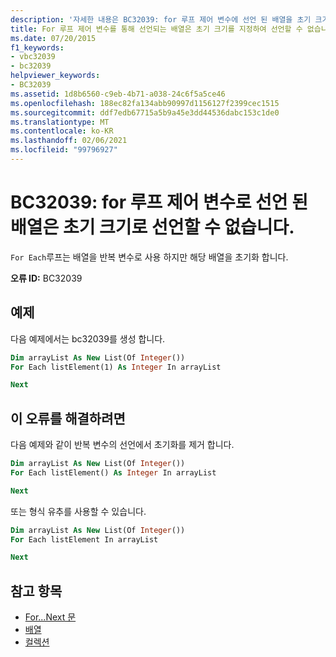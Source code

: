 ```yaml
---
description: '자세한 내용은 BC32039: for 루프 제어 변수에 선언 된 배열을 초기 크기로 선언할 수 없습니다.'
title: For 루프 제어 변수를 통해 선언되는 배열은 초기 크기를 지정하여 선언할 수 없습니다.
ms.date: 07/20/2015
f1_keywords:
- vbc32039
- bc32039
helpviewer_keywords:
- BC32039
ms.assetid: 1d8b6560-c9eb-4b71-a038-24c6f5a5ce46
ms.openlocfilehash: 188ec82fa134abb90997d1156127f2399cec1515
ms.sourcegitcommit: ddf7edb67715a5b9a45e3dd44536dabc153c1de0
ms.translationtype: MT
ms.contentlocale: ko-KR
ms.lasthandoff: 02/06/2021
ms.locfileid: "99796927"
---
```

# <a name="bc32039-array-declared-as-for-loop-control-variable-cannot-be-declared-with-an-initial-size"></a>BC32039: for 루프 제어 변수로 선언 된 배열은 초기 크기로 선언할 수 없습니다.

`For Each`루프는 배열을 반복 변수로 사용 하지만 해당 배열을 초기화 합니다.

**오류 ID:** BC32039

## <a name="example"></a>예제

다음 예제에서는 bc32039를 생성 합니다.

```vb
Dim arrayList As New List(Of Integer())
For Each listElement(1) As Integer In arrayList

Next
```

## <a name="to-correct-this-error"></a>이 오류를 해결하려면

다음 예제와 같이 반복 변수의 선언에서 초기화를 제거 합니다.

```vb
Dim arrayList As New List(Of Integer())
For Each listElement() As Integer In arrayList

Next
```

또는 형식 유추를 사용할 수 있습니다.

```vb
Dim arrayList As New List(Of Integer())
For Each listElement In arrayList

Next
```

## <a name="see-also"></a>참고 항목

- [For...Next 문](../statements/for-next-statement.md)
- [배열](../../programming-guide/language-features/arrays/index.md)
- [컬렉션](../../../standard/collections/index.md)
